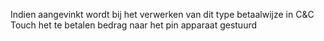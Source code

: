 Indien aangevinkt wordt bij het verwerken van dit type betaalwijze in C&C Touch het te betalen bedrag naar het pin apparaat gestuurd